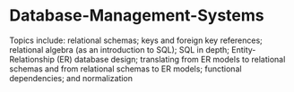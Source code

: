 # Database-Management-Systems

Topics include: relational schemas; keys and foreign key references; relational algebra (as an introduction to SQL); SQL in depth;  Entity-Relationship (ER) database design; translating from ER models to relational schemas and from  relational schemas to ER models; functional dependencies; and normalization
